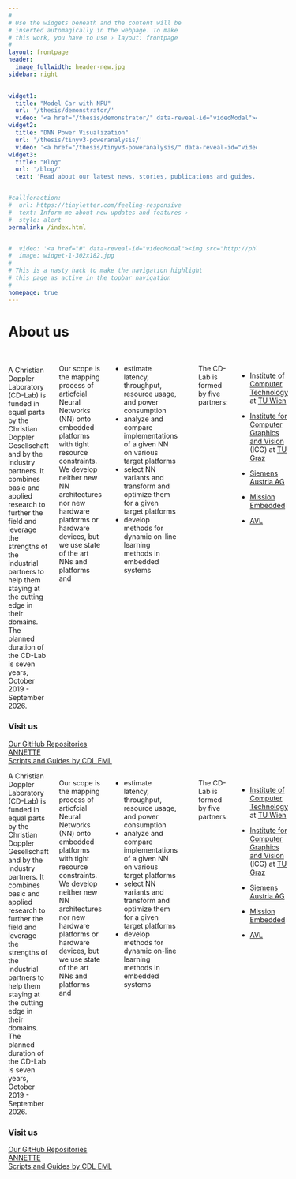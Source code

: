 ```yaml
---
#
# Use the widgets beneath and the content will be
# inserted automagically in the webpage. To make
# this work, you have to use › layout: frontpage
#
layout: frontpage
header:
  image_fullwidth: header-new.jpg
sidebar: right
  

widget1:
  title: "Model Car with NPU"
  url: '/thesis/demonstrator/'
  video: '<a href="/thesis/demonstrator/" data-reveal-id="videoModal"><img src="/images/video.png" width="302" height="182" alt=""/></a>'
widget2:
  title: "DNN Power Visualization"
  url: '/thesis/tinyv3-poweranalysis/'
  video: '<a href="/thesis/tinyv3-poweranalysis/" data-reveal-id="videoModal"><img src="/images/posts/yolov3-tiny_animation4_x50.gif" width="302" height="182" alt=""/></a>'
widget3:
  title: "Blog"
  url: '/blog/'
  text: 'Read about our latest news, stories, publications and guides.'


#callforaction:
#  url: https://tinyletter.com/feeling-responsive
#  text: Inform me about new updates and features ›
#  style: alert
permalink: /index.html


#  video: '<a href="#" data-reveal-id="videoModal"><img src="http://phlow.github.io/feeling-responsive/images/start-video-feeling-responsive-302x182.jpg" width="302" height="182" alt=""/></a>'
#  image: widget-1-302x182.jpg
#
# This is a nasty hack to make the navigation highlight
# this page as active in the topbar navigation
#
homepage: true
---
```





<h1>About us</h1>
<br>
<div class="show-for-small">
<div class="row">
  <div class="small-8 columns">
<br>
A Christian Doppler Laboratory (CD-Lab) is funded in equal parts by the Christian Doppler Gesellschaft and by the industry partners. It combines basic and applied research to further the field and leverage the strengths of the industrial partners to help them staying at the cutting edge in their domains. The planned duration of the CD-Lab is seven years, October 2019 - September 2026.

Our scope is the mapping process of articfcial Neural Networks (NN) onto embedded platforms with tight resource constraints. We develop neither new NN architectures nor new hardware platforms or hardware devices, but we use state of the art NNs and platforms and
  - estimate latency, throughput, resource usage, and power consumption
  - analyze and compare implementations of a given NN on various target platforms
  - select NN variants and transform and optimize them for a given target platforms
  - develop methods for dynamic on-line learning methods in embedded systems
<br>
<br>

The CD-Lab is formed by five partners:
<br>
<br>
<ul>
  <li>
    <p><a href="http://www.ict.tuwien.ac.at" target="_blank">Institute of Computer Technology</a> at
<a href="http://www.tuwien.ac.at/en" target="_blank">TU Wien</a></p>
  </li>
  <li>
    <p><a href="http://www.icg.tugraz.at" target="_blank">Institute for Computer Graphics and Vision</a> (ICG) at
<a href="http://www.tugraz.at" target="_blank">TU Graz</a></p>
  </li>
  <li>
    <p><a href="https://new.siemens.com/at/de/unternehmen/innovationen/forschung-und-entwicklung-in-oesterreich.html" target="_blank">Siemens Austria AG</a></p>
  </li>
  <li>
    <p><a href="https://www.mission-embedded.com" target="_blank">Mission Embedded</a></p>
  </li>
  <li>
    <p><a href="http://www.avl.com" target="_blank">AVL</a></p>
  </li>
</ul>

  </div>
  <div class="small-4 columns">
      <aside>
	<div class="panel radius">
		<h3>Visit us</h3>
		<p>
			<a href="https://github.com/embedded-machine-learning">Our GitHub Repositories</a><br>
			<a href="https://github.com/embedded-machine-learning/annette">ANNETTE</a><br>
			<a href="https://github.com/embedded-machine-learning/scripts-and-guides">Scripts and Guides by CDL EML</a>
		</p>
	</div>
</aside>
  </div>
</div>
</div>

<div class="show-for-large-up">
<div class="row">
  <div class="large-8 columns">
A Christian Doppler Laboratory (CD-Lab) is funded in equal parts by the Christian Doppler Gesellschaft and by the industry partners. It combines basic and applied research to further the field and leverage the strengths of the industrial partners to help them staying at the cutting edge in their domains. The planned duration of the CD-Lab is seven years, October 2019 - September 2026.

Our scope is the mapping process of articfcial Neural Networks (NN) onto embedded platforms with tight resource constraints. We develop neither new NN architectures nor new hardware platforms or hardware devices, but we use state of the art NNs and platforms and
  - estimate latency, throughput, resource usage, and power consumption
  - analyze and compare implementations of a given NN on various target platforms
  - select NN variants and transform and optimize them for a given target platforms
  - develop methods for dynamic on-line learning methods in embedded systems
<br>
<br>

The CD-Lab is formed by five partners:
<br>
<br>
<ul>
  <li>
    <p><a href="http://www.ict.tuwien.ac.at" target="_blank">Institute of Computer Technology</a> at
<a href="http://www.tuwien.ac.at/en" target="_blank">TU Wien</a></p>
  </li>
  <li>
    <p><a href="http://www.icg.tugraz.at" target="_blank">Institute for Computer Graphics and Vision</a> (ICG) at
<a href="http://www.tugraz.at" target="_blank">TU Graz</a></p>
  </li>
  <li>
    <p><a href="https://new.siemens.com/at/de/unternehmen/innovationen/forschung-und-entwicklung-in-oesterreich.html" target="_blank">Siemens Austria AG</a></p>
  </li>
  <li>
    <p><a href="https://www.mission-embedded.com" target="_blank">Mission Embedded</a></p>
  </li>
  <li>
    <p><a href="http://www.avl.com" target="_blank">AVL</a></p>
  </li>
</ul>

  </div>
  <div class="large-4 columns">
      <aside>
	<div class="panel radius">
		<h3>Visit us</h3>
		<p>
			<a href="https://github.com/embedded-machine-learning">Our GitHub Repositories</a><br>
			<a href="https://github.com/embedded-machine-learning/annette">ANNETTE</a><br>
			<a href="https://github.com/embedded-machine-learning/scripts-and-guides">Scripts and Guides by CDL EML</a>
		</p>
	</div>
</aside>
  </div>
</div>
</div>

